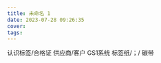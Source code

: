 ```yaml
---
title: 未命名 1
date: 2023-07-28 09:26:35
cover:
tags:
---
```


<!-- more -->

认识标签/合格证
供应商/客户
GS1系统
标签纸/；/
碳带
